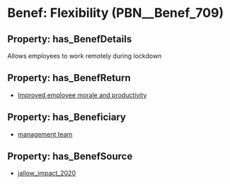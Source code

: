 # Benef: __Flexibility__ (PBN__Benef_709)

## Property: has_BenefDetails

Allows employees to work remotely during lockdown

## Property: has_BenefReturn

* [Improved employee morale and productivity](../BenefReturn/PBN__BenefReturn_761)

## Property: has_Beneficiary

* [management team](../Stakeholder/PBN__Stakeholder_292)

## Property: has_BenefSource

* [jallow_impact_2020](../Article/PBN__Article_141)

